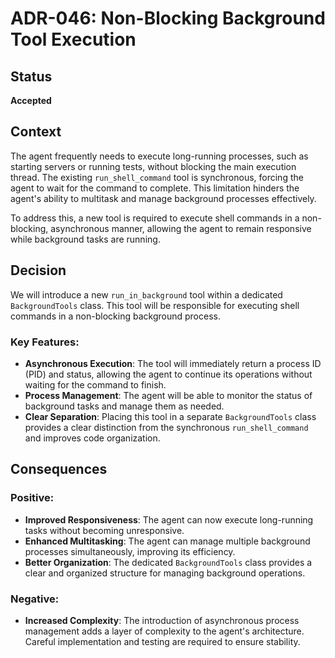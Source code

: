 # ADR-046: Non-Blocking Background Tool Execution

## Status

**Accepted**

## Context

The agent frequently needs to execute long-running processes, such as starting servers or running tests, without blocking the main execution thread. The existing `run_shell_command` tool is synchronous, forcing the agent to wait for the command to complete. This limitation hinders the agent's ability to multitask and manage background processes effectively.

To address this, a new tool is required to execute shell commands in a non-blocking, asynchronous manner, allowing the agent to remain responsive while background tasks are running.

## Decision

We will introduce a new `run_in_background` tool within a dedicated `BackgroundTools` class. This tool will be responsible for executing shell commands in a non-blocking background process.

### Key Features:

- **Asynchronous Execution**: The tool will immediately return a process ID (PID) and status, allowing the agent to continue its operations without waiting for the command to finish.
- **Process Management**: The agent will be able to monitor the status of background tasks and manage them as needed.
- **Clear Separation**: Placing this tool in a separate `BackgroundTools` class provides a clear distinction from the synchronous `run_shell_command` and improves code organization.

## Consequences

### Positive:
- **Improved Responsiveness**: The agent can now execute long-running tasks without becoming unresponsive.
- **Enhanced Multitasking**: The agent can manage multiple background processes simultaneously, improving its efficiency.
- **Better Organization**: The dedicated `BackgroundTools` class provides a clear and organized structure for managing background operations.

### Negative:
- **Increased Complexity**: The introduction of asynchronous process management adds a layer of complexity to the agent's architecture. Careful implementation and testing are required to ensure stability.
